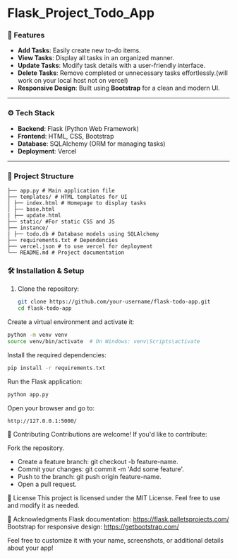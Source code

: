 # Flask_Project_Todo_App
### 🌟 Features  
- **Add Tasks**: Easily create new to-do items.  
- **View Tasks**: Display all tasks in an organized manner.  
- **Update Tasks**: Modify task details with a user-friendly interface.  
- **Delete Tasks**: Remove completed or unnecessary tasks effortlessly.(will work on your local host not on vercel)
- **Responsive Design**: Built using **Bootstrap** for a clean and modern UI.  

---

### ⚙️ Tech Stack  
- **Backend**: Flask (Python Web Framework)  
- **Frontend**: HTML, CSS, Bootstrap  
- **Database**: SQLAlchemy (ORM for managing tasks)  
- **Deployment**: Vercel

---


 ### 📂 Project Structure 
```
├── app.py # Main application file
├── templates/ # HTML templates for UI
│ ├── index.html # Homepage to display tasks
│ ├── base.html
| ├── update.html
├── static/ #For static CSS and JS
├── instance/
| ├── todo.db # Database models using SQLAlchemy
├── requirements.txt # Dependencies
├── vercel.json # to use vercel for deployment
└── README.md # Project documentation
```

### 🛠️ Installation & Setup  
1. Clone the repository:  
   ```bash
   git clone https://github.com/your-username/flask-todo-app.git
   cd flask-todo-app
   ```
Create a virtual environment and activate it:

   ```bash
  python -m venv venv  
  source venv/bin/activate  # On Windows: venv\Scripts\activate
   ```
Install the required dependencies:
   ```bash
  pip install -r requirements.txt
   ```
Run the Flask application:
   ```bash
python app.py
   ```
Open your browser and go to:
   ```
http://127.0.0.1:5000/
   ```
🤝 Contributing
Contributions are welcome! If you'd like to contribute:

Fork the repository.

- Create a feature branch: git checkout -b feature-name.
- Commit your changes: git commit -m 'Add some feature'.
- Push to the branch: git push origin feature-name.
- Open a pull request.

📜 License
This project is licensed under the MIT License. Feel free to use and modify it as needed.

🙌 Acknowledgments
Flask documentation: https://flask.palletsprojects.com/
Bootstrap for responsive design: https://getbootstrap.com/



Feel free to customize it with your name, screenshots, or additional details about your app! 
